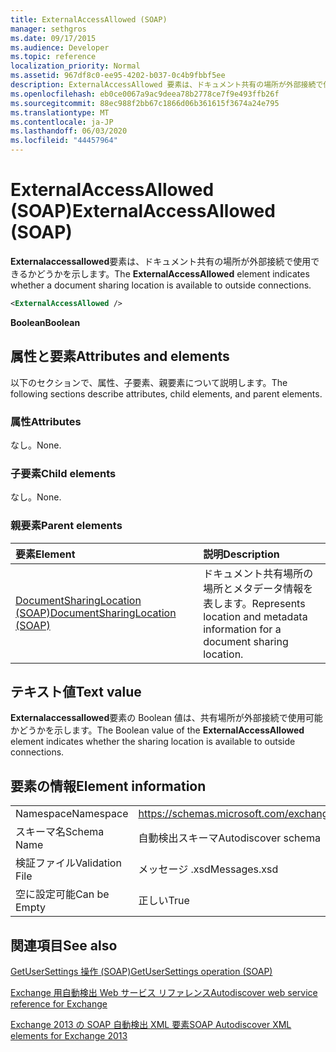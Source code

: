 ```yaml
---
title: ExternalAccessAllowed (SOAP)
manager: sethgros
ms.date: 09/17/2015
ms.audience: Developer
ms.topic: reference
localization_priority: Normal
ms.assetid: 967df8c0-ee95-4202-b037-0c4b9fbbf5ee
description: ExternalAccessAllowed 要素は、ドキュメント共有の場所が外部接続で使用できるかどうかを示します。
ms.openlocfilehash: eb0ce0067a9ac9deea78b2778ce7f9e493ffb26f
ms.sourcegitcommit: 88ec988f2bb67c1866d06b361615f3674a24e795
ms.translationtype: MT
ms.contentlocale: ja-JP
ms.lasthandoff: 06/03/2020
ms.locfileid: "44457964"
---
```

# <a name="externalaccessallowed-soap"></a><span data-ttu-id="b3d2a-103">ExternalAccessAllowed (SOAP)</span><span class="sxs-lookup"><span data-stu-id="b3d2a-103">ExternalAccessAllowed (SOAP)</span></span>

<span data-ttu-id="b3d2a-104">**Externalaccessallowed**要素は、ドキュメント共有の場所が外部接続で使用できるかどうかを示します。</span><span class="sxs-lookup"><span data-stu-id="b3d2a-104">The **ExternalAccessAllowed** element indicates whether a document sharing location is available to outside connections.</span></span> 
  
```XML
<ExternalAccessAllowed /> 
```

 <span data-ttu-id="b3d2a-105">**Boolean**</span><span class="sxs-lookup"><span data-stu-id="b3d2a-105">**Boolean**</span></span>
## <a name="attributes-and-elements"></a><span data-ttu-id="b3d2a-106">属性と要素</span><span class="sxs-lookup"><span data-stu-id="b3d2a-106">Attributes and elements</span></span>

<span data-ttu-id="b3d2a-107">以下のセクションで、属性、子要素、親要素について説明します。</span><span class="sxs-lookup"><span data-stu-id="b3d2a-107">The following sections describe attributes, child elements, and parent elements.</span></span>
  
### <a name="attributes"></a><span data-ttu-id="b3d2a-108">属性</span><span class="sxs-lookup"><span data-stu-id="b3d2a-108">Attributes</span></span>

<span data-ttu-id="b3d2a-109">なし。</span><span class="sxs-lookup"><span data-stu-id="b3d2a-109">None.</span></span>
  
### <a name="child-elements"></a><span data-ttu-id="b3d2a-110">子要素</span><span class="sxs-lookup"><span data-stu-id="b3d2a-110">Child elements</span></span>

<span data-ttu-id="b3d2a-111">なし。</span><span class="sxs-lookup"><span data-stu-id="b3d2a-111">None.</span></span>
  
### <a name="parent-elements"></a><span data-ttu-id="b3d2a-112">親要素</span><span class="sxs-lookup"><span data-stu-id="b3d2a-112">Parent elements</span></span>

|<span data-ttu-id="b3d2a-113">**要素**</span><span class="sxs-lookup"><span data-stu-id="b3d2a-113">**Element**</span></span>|<span data-ttu-id="b3d2a-114">**説明**</span><span class="sxs-lookup"><span data-stu-id="b3d2a-114">**Description**</span></span>|
|:-----|:-----|
|[<span data-ttu-id="b3d2a-115">DocumentSharingLocation (SOAP)</span><span class="sxs-lookup"><span data-stu-id="b3d2a-115">DocumentSharingLocation (SOAP)</span></span>](documentsharinglocation-soap.md) <br/> |<span data-ttu-id="b3d2a-116">ドキュメント共有場所の場所とメタデータ情報を表します。</span><span class="sxs-lookup"><span data-stu-id="b3d2a-116">Represents location and metadata information for a document sharing location.</span></span>  <br/> |
   
## <a name="text-value"></a><span data-ttu-id="b3d2a-117">テキスト値</span><span class="sxs-lookup"><span data-stu-id="b3d2a-117">Text value</span></span>

<span data-ttu-id="b3d2a-118">**Externalaccessallowed**要素の Boolean 値は、共有場所が外部接続で使用可能かどうかを示します。</span><span class="sxs-lookup"><span data-stu-id="b3d2a-118">The Boolean value of the **ExternalAccessAllowed** element indicates whether the sharing location is available to outside connections.</span></span> 
  
## <a name="element-information"></a><span data-ttu-id="b3d2a-119">要素の情報</span><span class="sxs-lookup"><span data-stu-id="b3d2a-119">Element information</span></span>

|||
|:-----|:-----|
|<span data-ttu-id="b3d2a-120">Namespace</span><span class="sxs-lookup"><span data-stu-id="b3d2a-120">Namespace</span></span>  <br/> |https://schemas.microsoft.com/exchange/2010/Autodiscover  <br/> |
|<span data-ttu-id="b3d2a-121">スキーマ名</span><span class="sxs-lookup"><span data-stu-id="b3d2a-121">Schema Name</span></span>  <br/> |<span data-ttu-id="b3d2a-122">自動検出スキーマ</span><span class="sxs-lookup"><span data-stu-id="b3d2a-122">Autodiscover schema</span></span>  <br/> |
|<span data-ttu-id="b3d2a-123">検証ファイル</span><span class="sxs-lookup"><span data-stu-id="b3d2a-123">Validation File</span></span>  <br/> |<span data-ttu-id="b3d2a-124">メッセージ .xsd</span><span class="sxs-lookup"><span data-stu-id="b3d2a-124">Messages.xsd</span></span>  <br/> |
|<span data-ttu-id="b3d2a-125">空に設定可能</span><span class="sxs-lookup"><span data-stu-id="b3d2a-125">Can be Empty</span></span>  <br/> |<span data-ttu-id="b3d2a-126">正しい</span><span class="sxs-lookup"><span data-stu-id="b3d2a-126">True</span></span>  <br/> |
   
## <a name="see-also"></a><span data-ttu-id="b3d2a-127">関連項目</span><span class="sxs-lookup"><span data-stu-id="b3d2a-127">See also</span></span>



[<span data-ttu-id="b3d2a-128">GetUserSettings 操作 (SOAP)</span><span class="sxs-lookup"><span data-stu-id="b3d2a-128">GetUserSettings operation (SOAP)</span></span>](getusersettings-operation-soap.md)


[<span data-ttu-id="b3d2a-129">Exchange 用自動検出 Web サービス リファレンス</span><span class="sxs-lookup"><span data-stu-id="b3d2a-129">Autodiscover web service reference for Exchange</span></span>](autodiscover-web-service-reference-for-exchange.md)
  
[<span data-ttu-id="b3d2a-130">Exchange 2013 の SOAP 自動検出 XML 要素</span><span class="sxs-lookup"><span data-stu-id="b3d2a-130">SOAP Autodiscover XML elements for Exchange 2013</span></span>](soap-autodiscover-xml-elements-for-exchange-2013.md)

